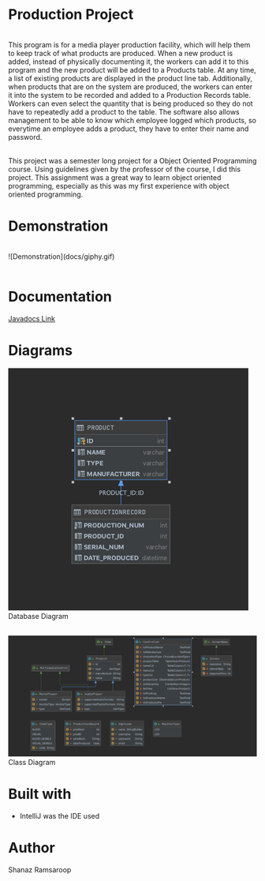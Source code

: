 # Production Project
 </br>
This program is for a media player production facility, which will help them to keep track of what products are produced. When a new product is added, instead of physically documenting it, the workers can add it to this program and the new product will be added to a Products table. At any time, a list of existing products are displayed in the product line tab. Additionally, when products that are on the system are produced, the workers can enter it into the system to be recorded and added to a Production Records table. Workers can even select the quantity that is being produced so they do not have to repeatedly add a product to the table. The software also allows management to be able to know which employee logged which products, so everytime an employee adds a product, they have to enter their name and password. </br> </br>

This project was a semester long project for a Object Oriented Programming course. Using guidelines given by the professor of the course, I did this project. This assignment was a great way to learn object oriented programming, especially as this was my first experience with object oriented programming. </br>

# Demonstration
</br>
![Demonstration](docs/giphy.gif) </br>
</br>

# Documentation
[Javadocs Link](https://shanazramsaroop.github.io/ProductionOOP/package-summary.html)

# Diagrams

![Database diagram](docs/database_diagram.png) </br>
Database Diagram </br> </br>

![Class diagram](docs/class_diagram.png) </br>
Class Diagram </br> 

# Built with

* IntelliJ was the IDE used

# Author

Shanaz Ramsaroop

